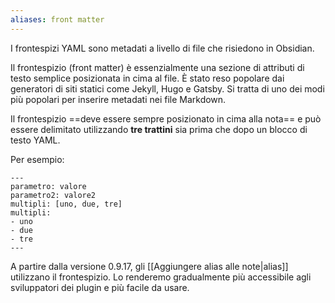 ```yaml
---
aliases: front matter
---
```


I frontespizi YAML sono metadati a livello di file che risiedono in Obsidian.

Il frontespizio (front matter) è essenzialmente una sezione di attributi di testo semplice posizionata in cima al file. È stato reso popolare dai generatori di siti statici come Jekyll, Hugo e Gatsby. Si tratta di uno dei modi più popolari per inserire metadati nei file Markdown.

Il frontespizio ==deve essere sempre posizionato in cima alla nota== e può essere delimitato utilizzando **tre trattini** sia prima che dopo un blocco di testo YAML.

Per esempio:

```
---
parametro: valore
parametro2: valore2
multipli: [uno, due, tre]
multipli:
- uno
- due
- tre
---
```

A partire dalla versione 0.9.17, gli [[Aggiungere alias alle note|alias]] utilizzano il frontespizio. Lo renderemo gradualmente più accessibile agli sviluppatori dei plugin e più facile da usare.